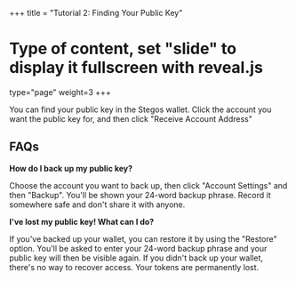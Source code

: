 +++
title = "Tutorial 2: Finding Your Public Key"
# Type of content, set "slide" to display it fullscreen with reveal.js
type="page"
weight=3
+++

You can find your public key in the Stegos wallet. Click the account you want the public key for, and then click "Receive Account Address"

## FAQs

**How do I back up my public key?**

Choose the account you want to back up, then click "Account Settings" and then "Backup". You'll be shown your 24-word backup phrase. Record it somewhere safe and don't share it with anyone.

**I've lost my public key! What can I do?**

If you've backed up your wallet, you can restore it by using the "Restore" option. You'll be asked to enter your 24-word backup phrase and your public key will then be visible again. If you didn't back up your wallet, there's no way to recover access. Your tokens are permanently lost.

